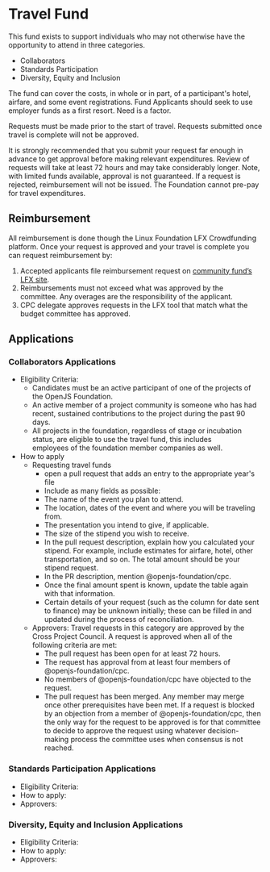 # Travel Fund

This fund exists to support individuals who may not otherwise have the opportunity to attend in three categories.
  - Collaborators
  - Standards Participation
  - Diversity, Equity and Inclusion

The fund can cover the costs, in whole or in part, of a participant's hotel, airfare, and some event registrations.
Fund Applicants should seek to use employer funds as a first resort. Need is a factor.

Requests must be made prior to the start of travel. Requests submitted once travel is complete will not be approved.

It is strongly recommended that you submit your request far enough in advance to get approval before making relevant expenditures. Review of requests will take at least 72 hours and may take considerably longer. Note, with limited funds available, approval is not guaranteed. If a request is rejected, reimbursement will not be issued. The Foundation cannot pre-pay for travel expenditures.

## Reimbursement

All reimbursement is done though the Linux Foundation LFX Crowdfunding platform. Once your request is approved and your travel is complete you can request reimbursement by:

1. Accepted applicants file reimbursement request on [community fund’s LFX site](https://community-fund.openjsf.org).
1. Reimbursements must not exceed what was approved by the committee. Any overages are the responsibility of the applicant.
1. CPC delegate approves requests in the LFX tool that match what the budget committee has approved.

## Applications

### Collaborators Applications

* Eligibility Criteria:
  * Candidates must be an active participant of one of the projects of the OpenJS Foundation.
  * An active member of a project community is someone who has had recent, sustained contributions to the project during the past 90 days.
  * All projects in the foundation, regardless of stage or incubation status, are eligible to use the travel fund, this includes\
    employees of the foundation member companies as well.
* How to apply 
  * Requesting travel funds
    * open a pull request that adds an entry to the appropriate year's file
    * Include as many fields as possible:
    * The name of the event you plan to attend.
    * The location, dates of the event and where you will be traveling from.
    * The presentation you intend to give, if applicable.
    * The size of the stipend you wish to receive.
    * In the pull request description, explain how you calculated your stipend. For example, include estimates for airfare, 
      hotel, other transportation, and so on. The total amount should be your stipend request.
    * In the PR description, mention @openjs-foundation/cpc.
    * Once the final amount spent is known, update the table again with that information.
    * Certain details of your request (such as the column for date sent to finance) may be unknown initially;
      these can be filled in and updated during the process of reconciliation.
  * Approvers:
    Travel requests in this category are approved by the Cross Project Council. A request is approved
    when all of the following criteria are met:
      * The pull request has been open for at least 72 hours.
      * The request has approval from at least four members of @openjs-foundation/cpc.
      * No members of @openjs-foundation/cpc have objected to the request.
      * The pull request has been merged. Any member may merge once other prerequisites have been met.
    If a request is blocked by an objection from a member of @openjs-foundation/cpc, then the only way for the
    request to be approved is for that committee to decide to approve the request using whatever
    decision-making process the committee uses when consensus is not reached.

### Standards Participation Applications

* Eligibility Criteria: 
* How to apply: 
* Approvers: 

### Diversity, Equity and Inclusion Applications

* Eligibility Criteria:
* How to apply:
* Approvers:
